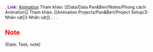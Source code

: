 .
<span style="font-weight:bold; color:rgb(112, 48, 160)">Link:</span> [Animation](file:///D:%5CPROJECTS%5CPan&Beri%5C2.Production%5CSeason%202%5CSS2Ep02-NgaVaoLongDat%5C7.Animation)
Tham khảo: [[Data/Data Pan&Beri/Notes/Phong cách Animation]]
Tham khảo: [[Animation Projects/Pan&Beri/Project Setup/3-Nhân vật|3-Nhân vật]]
.
.
.
## <span style="color:rgb(255, 0, 0)">Note</span> 
(Date: Task, note)